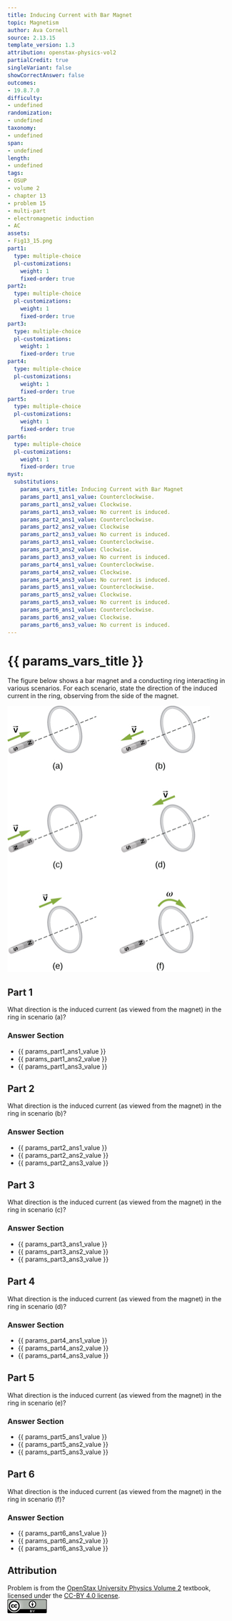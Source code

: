 ```yaml
---
title: Inducing Current with Bar Magnet
topic: Magnetism
author: Ava Cornell
source: 2.13.15
template_version: 1.3
attribution: openstax-physics-vol2
partialCredit: true
singleVariant: false
showCorrectAnswer: false
outcomes:
- 19.8.7.0
difficulty:
- undefined
randomization:
- undefined
taxonomy:
- undefined
span:
- undefined
length:
- undefined
tags:
- OSUP
- volume 2
- chapter 13
- problem 15
- multi-part
- electromagnetic induction
- AC
assets:
- Fig13_15.png
part1:
  type: multiple-choice
  pl-customizations:
    weight: 1
    fixed-order: true
part2:
  type: multiple-choice
  pl-customizations:
    weight: 1
    fixed-order: true
part3:
  type: multiple-choice
  pl-customizations:
    weight: 1
    fixed-order: true
part4:
  type: multiple-choice
  pl-customizations:
    weight: 1
    fixed-order: true
part5:
  type: multiple-choice
  pl-customizations:
    weight: 1
    fixed-order: true
part6:
  type: multiple-choice
  pl-customizations:
    weight: 1
    fixed-order: true
myst:
  substitutions:
    params_vars_title: Inducing Current with Bar Magnet
    params_part1_ans1_value: Counterclockwise.
    params_part1_ans2_value: Clockwise.
    params_part1_ans3_value: No current is induced.
    params_part2_ans1_value: Counterclockwise.
    params_part2_ans2_value: Clockwise
    params_part2_ans3_value: No current is induced.
    params_part3_ans1_value: Counterclockwise.
    params_part3_ans2_value: Clockwise.
    params_part3_ans3_value: No current is induced.
    params_part4_ans1_value: Counterclockwise.
    params_part4_ans2_value: Clockwise.
    params_part4_ans3_value: No current is induced.
    params_part5_ans1_value: Counterclockwise.
    params_part5_ans2_value: Clockwise.
    params_part5_ans3_value: No current is induced.
    params_part6_ans1_value: Counterclockwise.
    params_part6_ans2_value: Clockwise.
    params_part6_ans3_value: No current is induced.
---
```

# {{ params_vars_title }}
The figure below shows a bar magnet and a conducting ring interacting in various scenarios. For each scenario, state the direction of the induced current in the ring, observing from the side of the magnet.

<img src="Fig13_15.png">

## Part 1

What direction is the induced current (as viewed from the magnet) in the ring in scenario $\textrm{(a)}$?

### Answer Section

- {{ params_part1_ans1_value }}
- {{ params_part1_ans2_value }}
- {{ params_part1_ans3_value }}

## Part 2

What direction is the induced current (as viewed from the magnet) in the ring in scenario $\textrm{(b)}$?

### Answer Section

- {{ params_part2_ans1_value }}
- {{ params_part2_ans2_value }}
- {{ params_part2_ans3_value }}

## Part 3

What direction is the induced current (as viewed from the magnet) in the ring in scenario $\textrm{(c)}$?

### Answer Section

- {{ params_part3_ans1_value }}
- {{ params_part3_ans2_value }}
- {{ params_part3_ans3_value }}

## Part 4

What direction is the induced current (as viewed from the magnet) in the ring in scenario $\textrm{(d)}$?

### Answer Section

- {{ params_part4_ans1_value }}
- {{ params_part4_ans2_value }}
- {{ params_part4_ans3_value }}

## Part 5

What direction is the induced current (as viewed from the magnet) in the ring in scenario $\textrm{(e)}$?

### Answer Section

- {{ params_part5_ans1_value }}
- {{ params_part5_ans2_value }}
- {{ params_part5_ans3_value }}

## Part 6

What direction is the induced current (as viewed from the magnet) in the ring in scenario $\textrm{(f)}$?

### Answer Section

- {{ params_part6_ans1_value }}
- {{ params_part6_ans2_value }}
- {{ params_part6_ans3_value }}

## Attribution

Problem is from the [OpenStax University Physics Volume 2](https://openstax.org/details/books/university-physics-volume-2) textbook, licensed under the [CC-BY 4.0 license](https://creativecommons.org/licenses/by/4.0/).<br>![Image representing the Creative Commons 4.0 BY license.](https://raw.githubusercontent.com/firasm/bits/master/by.png)